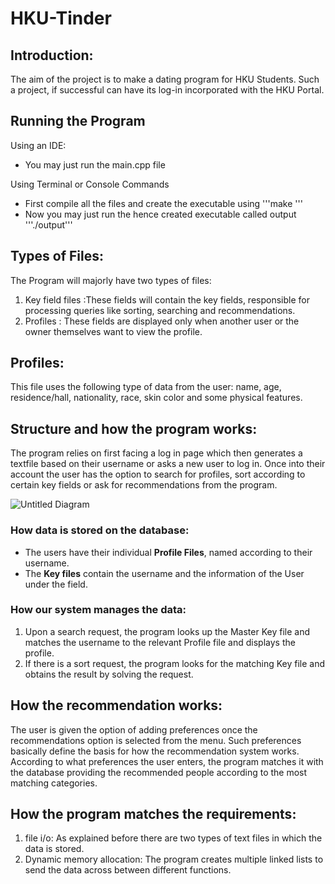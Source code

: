# HKU-Tinder

## Introduction:
The aim of the project is to make a dating program for HKU Students. Such a project, if successful can have its log-in incorporated with the HKU Portal.

## Running the Program
Using an IDE:
  * You may just run the main.cpp file

Using Terminal or Console Commands
  * First compile all the files and create the executable using
    '''make '''
  * Now you may just run the hence created executable called output
    '''./output'''  

## Types of Files:

The Program will majorly have two types of files:

1. Key field files :These fields will contain the key fields, responsible for processing queries like sorting, searching and      recommendations.
2. Profiles : These fields are displayed only when another user or the owner themselves want to view the profile.

## Profiles:

This file uses the following type of data from the user: name, age, residence/hall, nationality, race, skin color and some physical features.

## Structure and how the program works:

The program relies on first facing a log in page which then generates a textfile based on their username or asks a new user to log in. Once into their account the user has the option to search for profiles, sort according to certain key fields or ask for recommendations from the program.

![Untitled Diagram](https://user-images.githubusercontent.com/47697048/55280324-20467e00-535f-11e9-9ecc-33d7dd2ab286.jpg)


### How data is stored on the database:

* The users have their individual **Profile Files**, named according to their username.
* The **Key files** contain the username and the information of the User under the field.


### How our system manages the data:

1. Upon a search request, the program looks up the Master Key file and matches the username to the relevant Profile file and displays the profile.
2. If there is a sort request, the program looks for the matching Key file and obtains the result by solving the request.

## How the recommendation works:

The user is given the option of adding preferences once the recommendations option is selected from the menu. Such preferences basically define the basis for how the recommendation system works. According to what preferences the user enters, the program matches it with the database providing the recommended people according to the most matching categories.

## How the program matches the requirements:

1. file i/o: As explained before there are two types of text files in which the data is stored.
2. Dynamic memory allocation: The program creates multiple linked lists to send the data across between different functions.

##
